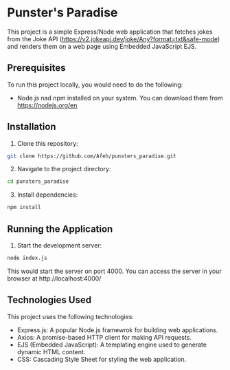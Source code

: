 # Punster's Paradise

This project is a simple Express/Node web application that fetches jokes from the Joke API (https://v2.jokeapi.dev/joke/Any?format=txt&safe-mode) and renders them on a web page using Embedded JavaScript EJS.

## Prerequisites
To run this project locally, you would need to do the following:
* Node.js nad npm installed on your system. You can download them from https://nodejs.org/en

## Installation

1. Clone this repository:
```bash
git clone https://github.com/Afeh/punsters_paradise.git
```

2. Navigate to the project directory:

```bash
cd punsters_paradise
```

3. Install dependencies:
```bash
npm install
```

## Running the Application

1. Start the development server:
```bash
node index.js
```
This would start the server on port 4000. You can access the server in your browser at http://localhost:4000/


## Technologies Used
This project uses the following technologies:
* Express.js: A popular Node.js framewrok for building web applications.
* Axios: A promise-based HTTP client for making API requests.
* EJS (Embedded JavaScript): A templating engine used to generate dynamic HTML content.
* CSS: Cascading Style Sheet for styling the web application.
